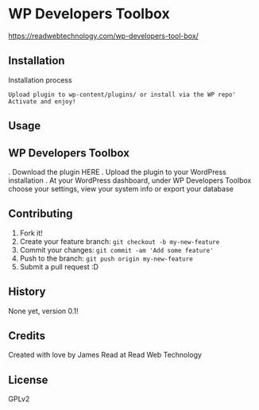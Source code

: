 # WP Developers Toolbox

https://readwebtechnology.com/wp-developers-tool-box/

## Installation

Installation process

	Upload plugin to wp-content/plugins/ or install via the WP repo'
	Activate and enjoy!

## Usage

<h2>WP Developers Toolbox</h2>

. Download the plugin HERE
. Upload the plugin to your WordPress installation
. At your WordPress dashboard, under WP Developers Toolbox choose your settings, view your system info or export your database

## Contributing

1. Fork it!
2. Create your feature branch: `git checkout -b my-new-feature`
3. Commit your changes: `git commit -am 'Add some feature'`
4. Push to the branch: `git push origin my-new-feature`
5. Submit a pull request :D

## History

None yet, version 0.1!

## Credits

Created with love by James Read at Read Web Technology

## License

GPLv2
